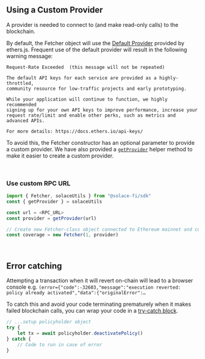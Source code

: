 ## **Using a Custom Provider**

A provider is needed to connect to (and make read-only calls) to the blockchain.


By default, the Fetcher object will use the [Default Provider](https://docs.ethers.io/v5/api/providers/#providers-getDefaultProvider) provided by ethers.js. Frequent use of the default provider will result in the following warning message:


```
Request-Rate Exceeded  (this message will not be repeated)

The default API keys for each service are provided as a highly-throttled,
community resource for low-traffic projects and early prototyping.

While your application will continue to function, we highly recommended
signing up for your own API keys to improve performance, increase your
request rate/limit and enable other perks, such as metrics and advanced APIs.

For more details: https://docs.ethers.io/api-keys/
```

To avoid this, the Fetcher constructor has an optional parameter to provide a custom provider. We have also provided a [`getProvider`](./helper-methods#getprovider) helper method to make it easier to create a custom provider.

<br/>

### Use custom RPC URL

```js
import { Fetcher, solaceUtils } from "@solace-fi/sdk"
const { getProvider } = solaceUtils

const url = <RPC_URL>
const provider = getProvider(url)

// Create new Fetcher-class object connected to Ethereum mainnet and custom RPC endpoint
const coverage = new Fetcher(1, provider)
```

<br/>

## **Error catching**

Attempting a transaction when it will revert on-chain will lead to a browser console e.g. `(error={"code":-32603,"message":"execution reverted: policy already activated","data":{"originalError":…`

To catch this and avoid your code terminating prematurely when it makes failed blockchain calls, you can wrap your code in a [try-catch block](https://www.w3schools.com/js/js_errors.asp).

```js
// ...setup policyholder object
try {
    let tx = await policyholder.deactivatePolicy()
} catch {
    // Code to run in case of error
}
```